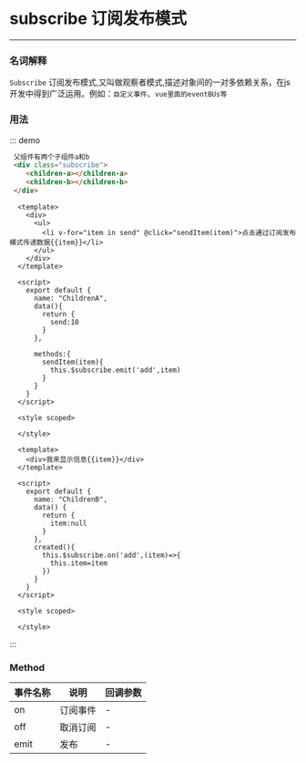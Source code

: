 <style>
.dome-alert .w-alert:not(:first-child){
  margin-top: 10px;
}
</style>
<script>
 export default {
    methods: {
      hello() {
        alert('Hello World!!');
      }
    }
  }
</script>
# subscribe 订阅发布模式
----


### 名词解释
`Subscribe` 订阅发布模式,又叫做观察者模式,描述对象间的一对多依赖关系，在js开发中得到广泛运用。例如：`自定义事件`、`vue里面的eventBUs等`
### 用法

<div class="dome-alert demo-block">
 <subscribe></subscribe>
</div>

::: demo
```html
 父组件有两个子组件a和b
 <div class="subscribe">
    <children-a></children-a>
    <children-b></children-b>
 </div>


```
```vue
  <template>
    <div>
      <ul>
        <li v-for="item in send" @click="sendItem(item)">点击通过订阅发布模式传递数据{{item}}</li>
      </ul>
    </div>
  </template>

  <script>
    export default {
      name: "ChildrenA",
      data(){
        return {
          send:10
        }
      },

      methods:{
        sendItem(item){
          this.$subscribe.emit('add',item)
        }
      }
    }
  </script>

  <style scoped>

  </style>

```
```vue
  <template>
    <div>我来显示信息{{item}}</div>
  </template>

  <script>
    export default {
      name: "ChildrenB",
      data() {
        return {
          item:null
        }
      },
      created(){
        this.$subscribe.on('add',(item)=>{
          this.item=item
        })
      }
    }
  </script>

  <style scoped>

  </style>

```

:::



### Method
| 事件名称      | 说明       | 回调参数   |
|------------- |----------- |---------  |
|on         |订阅事件| - |
|off         |取消订阅| - |
|emit         |发布| - |
